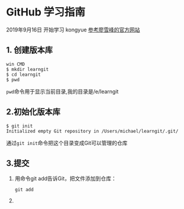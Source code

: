 # GitHub 学习指南

2019年9月16日 开始学习 kongyue
[参考廖雪峰的官方网站](https://www.liaoxuefeng.com/wiki/896043488029600/896827951938304)

## 1. 创建版本库

    win CMD
    $ mkdir learngit
    $ cd learngit
    $ pwd

```pwd```命令用于显示当前目录,我的目录是/e/learngit
## 2.初始化版本库

    $ git init
    Initialized empty Git repository in /Users/michael/learngit/.git/

通过```git init```命令把这个目录变成Git可以管理的仓库

## 3.提交
1. 用命令git add告诉Git，把文件添加到仓库：
  
    ```git add ```
2. 